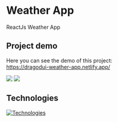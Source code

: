 # Weather App

ReactJs Weather App
## Project demo

Here you can see the demo of this project: <br/>
https://dragodui-weather-app.netlify.app/

<img src="![image](https://mini.s-shot.ru/1920x1200/JPEG/1920/Z120/?https%3A%2F%2Fdragodui-weather-app.netlify.app%2F%23%2F)">
<img src="![image](https://github.com/Dragodui/weather-app/assets/85372599/77fdaa29-8c0d-45f4-94e7-c17801a7cbd7)">

## Technologies

[![Technologies](https://skillicons.dev/icons?i=vite%2Cts%2Credux%2Creact%2Ctailwind%2Chtml%2Ccss&perline=15&theme=dark)](https://skillicons.dev)

